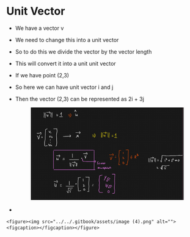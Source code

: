 # Unit Vector

* We have a vector v
* We need to change this into a unit vector
* So to do this we divide the vector by the vector length
* This will convert it into a unit unit vector
* If we have point (2,3)
* So here we can have unit vector i and j
*   Then the vector (2,3) can be represented as 2i + 3j

    <figure><img src="../../.gitbook/assets/image (3).png" alt=""><figcaption></figcaption></figure>
*

    <figure><img src="../../.gitbook/assets/image (4).png" alt=""><figcaption></figcaption></figure>
